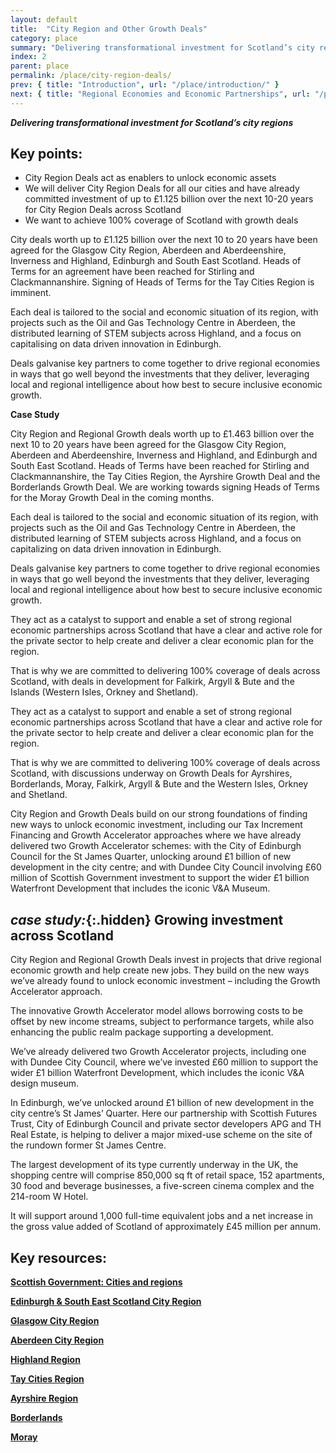 ```yaml
---
layout: default
title:  "City Region and Other Growth Deals"
category: place
summary: "Delivering transformational investment for Scotland’s city regions"
index: 2
parent: place
permalink: /place/city-region-deals/
prev: { title: "Introduction", url: "/place/introduction/" }
next: { title: "Regional Economies and Economic Partnerships", url: "/place/regional-economies/" }
---
```

***Delivering transformational investment for Scotland’s city regions***

## Key points:

* City Region Deals act as enablers to unlock economic assets
* We will deliver City Region Deals for all our cities and have already committed investment of up to £1.125 billion over the next 10-20 years for City Region Deals across Scotland
* We want to achieve 100% coverage of Scotland with growth deals

City deals worth up to £1.125 billion over the next 10 to 20 years have been agreed for the Glasgow City Region, Aberdeen and Aberdeenshire, Inverness and Highland, Edinburgh and South East Scotland. Heads of Terms for an agreement have been reached for Stirling and Clackmannanshire.  Signing of Heads of Terms for the Tay Cities Region is imminent.  

Each deal is tailored to the social and economic situation of its region, with projects such as the Oil and Gas Technology Centre in Aberdeen, the distributed learning of STEM subjects across Highland, and a focus on capitalising on data driven innovation in Edinburgh.  

Deals galvanise key partners to come together to drive regional economies in ways that go well beyond the investments that they deliver, leveraging local and regional intelligence about how best to secure inclusive economic growth.  

**Case Study**

City Region and Regional Growth deals worth up to £1.463 billion over the next 10 to 20 years have been agreed for the Glasgow City Region, Aberdeen and Aberdeenshire, Inverness and Highland, and Edinburgh and South East Scotland. Heads of Terms have been reached for Stirling and Clackmannanshire, the Tay Cities Region, the Ayrshire Growth Deal and the Borderlands Growth Deal. We are working towards signing Heads of Terms for the Moray Growth Deal in the coming months.  

Each deal is tailored to the social and economic situation of its region, with projects such as the Oil and Gas Technology Centre in Aberdeen, the distributed learning of STEM subjects across Highland, and a focus on capitalizing on data driven innovation in Edinburgh.  

Deals galvanise key partners to come together to drive regional economies in ways that go well beyond the investments that they deliver, leveraging local and regional intelligence about how best to secure inclusive economic growth.  

They act as a catalyst to support and enable a set of strong regional economic partnerships across Scotland that have a clear and active role for the private sector to help create and deliver a clear economic plan for the region.  

That is why we are committed to delivering 100% coverage of deals across Scotland, with deals in development for Falkirk, Argyll & Bute and the Islands (Western Isles, Orkney and Shetland).  

They act as a catalyst to support and enable a set of strong regional economic partnerships across Scotland that have a clear and active role for the private sector to help create and deliver a clear economic plan for the region.  

That is why we are committed to delivering 100% coverage of deals across Scotland, with discussions underway on Growth Deals for Ayrshires, Borderlands, Moray, Falkirk, Argyll & Bute and the Western Isles, Orkney and Shetland.  

City Region and Growth Deals build on our strong foundations of finding new ways to unlock economic investment, including our Tax Increment Financing and Growth Accelerator approaches where we have already delivered  two Growth Accelerator schemes: with the City of Edinburgh Council for the St James Quarter, unlocking around £1 billion of new development in the city centre; and with Dundee City Council involving £60 million of Scottish Government investment to support the wider £1 billion Waterfront Development that includes the iconic V&A Museum.  

<div class="case-study" markdown="1">

## *case study:*{:.hidden} Growing investment across Scotland

City Region and Regional Growth Deals invest in projects that drive regional economic growth and help create new jobs. They build on the new ways we’ve already found to unlock economic investment – including the Growth Accelerator approach.  

The innovative Growth Accelerator model allows borrowing costs to be offset by new income streams, subject to performance targets, while also enhancing the public realm package supporting a development.  

We’ve already delivered two Growth Accelerator projects, including one with Dundee City Council, where we’ve invested £60 million to support the wider £1 billion Waterfront Development, which includes the iconic V&A design museum.  

In Edinburgh, we’ve unlocked around £1 billion of new development in the city centre’s St James’ Quarter. Here our partnership with Scottish Futures Trust, City of Edinburgh Council and private sector developers APG and TH Real Estate, is helping to deliver a major mixed-use scheme on the site of the rundown former St James Centre.  

The largest development of its type currently underway in the UK, the shopping centre will comprise 850,000 sq ft of retail space, 152 apartments, 30 food and beverage businesses, a five-screen cinema complex and the 214-room W Hotel.  

It will support around 1,000 full-time equivalent jobs and a net increase in the gross value added of Scotland of approximately £45 million per annum.  
</div>

## Key resources:

**[Scottish Government: Cities and regions](https://www.gov.scot/policies/cities-regions/regional-growth-deals/)**  

**[Edinburgh & South East Scotland City Region](http://www.acceleratinggrowth.org.uk/)**  

**[Glasgow City Region](http://www.glasgowcityregion.co.uk/)**  

**[Aberdeen City Region](http://www.abzdeal.com/)**

**[Highland Region](https://www.highland.gov.uk/cityregiondeal)**  

**[Tay Cities Region](https://www.taycities.co.uk/)**

**[Ayrshire Region](https://www.ayrshire.gov.uk/AyrshireDeal/)**

**[Borderlands](http://www.borderlandsgrowth.com/)**

**[Moray](https://www.mymoray.co.uk/moray-growth-deal/)**
